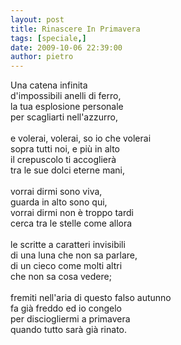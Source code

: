 ```yaml
---
layout: post
title: Rinascere In Primavera
tags: [speciale,]
date: 2009-10-06 22:39:00
author: pietro
---
```

Una catena infinita<br/>d'impossibili anelli di ferro,<br/>la tua esplosione personale<br/>per scagliarti nell'azzurro,<br/><br/>e volerai, volerai, so io che volerai<br/>sopra tutti noi, e più in alto<br/>il crepuscolo ti accoglierà<br/>tra le sue dolci eterne mani,<br/><br/>vorrai dirmi sono viva,<br/>guarda in alto sono qui,<br/>vorrai dirmi non è troppo tardi<br/>cerca tra le stelle come allora<br/><br/>le scritte a caratteri invisibili<br/>di una luna che non sa parlare,<br/>di un cieco come molti altri<br/>che non sa cosa vedere;<br/><br/>fremiti nell'aria di questo falso autunno<br/>fa già freddo ed io congelo<br/>per disciogliermi a primavera<br/>quando tutto sarà già rinato.

